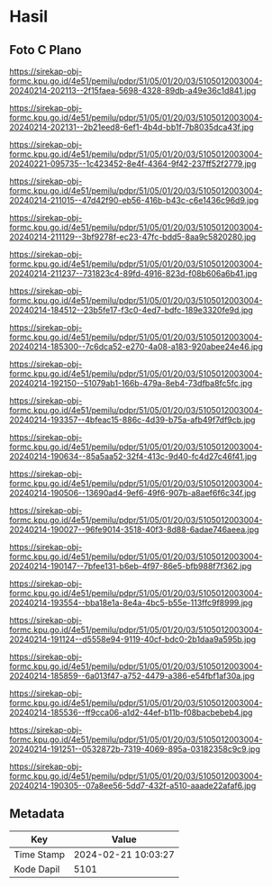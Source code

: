 # Hasil

## Foto C Plano

https://sirekap-obj-formc.kpu.go.id/4e51/pemilu/pdpr/51/05/01/20/03/5105012003004-20240214-202113--2f15faea-5698-4328-89db-a49e36c1d841.jpg

https://sirekap-obj-formc.kpu.go.id/4e51/pemilu/pdpr/51/05/01/20/03/5105012003004-20240214-202131--2b21eed8-6ef1-4b4d-bb1f-7b8035dca43f.jpg

https://sirekap-obj-formc.kpu.go.id/4e51/pemilu/pdpr/51/05/01/20/03/5105012003004-20240221-095735--1c423452-8e4f-4364-9f42-237ff52f2779.jpg

https://sirekap-obj-formc.kpu.go.id/4e51/pemilu/pdpr/51/05/01/20/03/5105012003004-20240214-211015--47d42f90-eb56-416b-b43c-c6e1436c96d9.jpg

https://sirekap-obj-formc.kpu.go.id/4e51/pemilu/pdpr/51/05/01/20/03/5105012003004-20240214-211129--3bf9278f-ec23-47fc-bdd5-8aa9c5820280.jpg

https://sirekap-obj-formc.kpu.go.id/4e51/pemilu/pdpr/51/05/01/20/03/5105012003004-20240214-211237--731823c4-89fd-4916-823d-f08b606a6b41.jpg

https://sirekap-obj-formc.kpu.go.id/4e51/pemilu/pdpr/51/05/01/20/03/5105012003004-20240214-184512--23b5fe17-f3c0-4ed7-bdfc-189e3320fe9d.jpg

https://sirekap-obj-formc.kpu.go.id/4e51/pemilu/pdpr/51/05/01/20/03/5105012003004-20240214-185300--7c6dca52-e270-4a08-a183-920abee24e46.jpg

https://sirekap-obj-formc.kpu.go.id/4e51/pemilu/pdpr/51/05/01/20/03/5105012003004-20240214-192150--51079ab1-166b-479a-8eb4-73dfba8fc5fc.jpg

https://sirekap-obj-formc.kpu.go.id/4e51/pemilu/pdpr/51/05/01/20/03/5105012003004-20240214-193357--4bfeac15-886c-4d39-b75a-afb49f7df9cb.jpg

https://sirekap-obj-formc.kpu.go.id/4e51/pemilu/pdpr/51/05/01/20/03/5105012003004-20240214-190634--85a5aa52-32f4-413c-9d40-fc4d27c46f41.jpg

https://sirekap-obj-formc.kpu.go.id/4e51/pemilu/pdpr/51/05/01/20/03/5105012003004-20240214-190506--13690ad4-9ef6-49f6-907b-a8aef6f6c34f.jpg

https://sirekap-obj-formc.kpu.go.id/4e51/pemilu/pdpr/51/05/01/20/03/5105012003004-20240214-190027--96fe9014-3518-40f3-8d88-6adae746aeea.jpg

https://sirekap-obj-formc.kpu.go.id/4e51/pemilu/pdpr/51/05/01/20/03/5105012003004-20240214-190147--7bfee131-b6eb-4f97-86e5-bfb988f7f362.jpg

https://sirekap-obj-formc.kpu.go.id/4e51/pemilu/pdpr/51/05/01/20/03/5105012003004-20240214-193554--bba18e1a-8e4a-4bc5-b55e-113ffc9f8999.jpg

https://sirekap-obj-formc.kpu.go.id/4e51/pemilu/pdpr/51/05/01/20/03/5105012003004-20240214-191124--d5558e94-9119-40cf-bdc0-2b1daa9a595b.jpg

https://sirekap-obj-formc.kpu.go.id/4e51/pemilu/pdpr/51/05/01/20/03/5105012003004-20240214-185859--6a013f47-a752-4479-a386-e54fbf1af30a.jpg

https://sirekap-obj-formc.kpu.go.id/4e51/pemilu/pdpr/51/05/01/20/03/5105012003004-20240214-185536--ff9cca06-a1d2-44ef-b11b-f08bacbebeb4.jpg

https://sirekap-obj-formc.kpu.go.id/4e51/pemilu/pdpr/51/05/01/20/03/5105012003004-20240214-191251--0532872b-7319-4069-895a-03182358c9c9.jpg

https://sirekap-obj-formc.kpu.go.id/4e51/pemilu/pdpr/51/05/01/20/03/5105012003004-20240214-190305--07a8ee56-5dd7-432f-a510-aaade22afaf6.jpg


## Metadata

| Key        | Value               |
| ---------- | ------------------- |
| Time Stamp | 2024-02-21 10:03:27 |
| Kode Dapil | 5101                |



